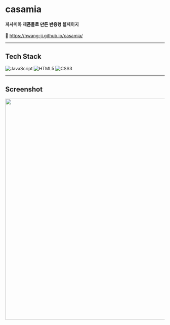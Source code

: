 # casamia

#### 까사미아 제품들로 만든 반응형 웹페이지

🔗 https://hwang-ji.github.io/casamia/

---

## Tech Stack

<img alt="JavaScript" src="https://img.shields.io/badge/JavaScript-F7DF1E?style=for-the-badge&logo=javascript&logoColor=black"/> <img alt="HTML5" src="https://img.shields.io/badge/html5%20-%23E34F26.svg?&style=for-the-badge&logo=html5&logoColor=white"/> <img alt="CSS3" src="https://img.shields.io/badge/css3%20-%231572B6.svg?&style=for-the-badge&logo=css3&logoColor=white"/>

---

## Screenshot

<img width="700" src="https://github.com/Hwang-ji/casamia/assets/79661326/39990ec4-3500-488e-badf-a32fd49cbf4a">

